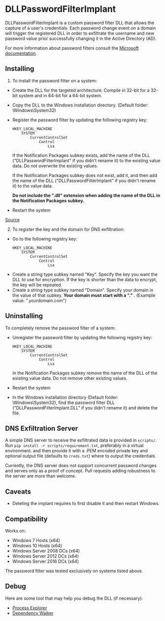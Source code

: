 # DLLPasswordFilterImplant

DLLPasswordFilterImplant is a custom password filter DLL that allows the capture
of a user's credentials. Each password change event on a domain will trigger the
registered DLL in order to exfiltrate the username and new password value prior
successfully changing it in the Active Directory (AD).

For more information about password filters consult the [Microsoft documentation][1].


[1]: (https://msdn.microsoft.com/en-us/library/windows/desktop/ms721882(v=vs.85).aspx) "Password Filter Documentation"


## Installing

1. To install the password filter on a system:
* Create the DLL for the targeted architecture. Compile in 32-bit for a 32-bit system and in 64-bit for a 64-bit system.
* Copy the DLL to the Windows installation directory. (Default folder: \Windows\System32)
* Register the password filter by updating the following registry key:
	```
	HKEY_LOCAL_MACHINE
		SYSTEM
			CurrentControlSet
				Control
					Lsa
	```
	If the Notification Packages subkey exists, add the name of the DLL ("DLLPasswordFilterImplant" if you didn't rename it) to the existing value data. Do not overwrite the existing values.

	If the Notification Packages subkey does not exist, add it, and then add the name of the DLL ("DLLPasswordFilterImplant" if you didn't rename it) to the value data.

	**Do not include the ".dll" extension when adding the name of the DLL in the Notification Packages subkey.**

* Restart the system


[Source](https://msdn.microsoft.com/en-us/library/windows/desktop/ms721766(v=vs.85).aspx)


2. To register the key and the domain for DNS exfiltration:
* Go to the following registry key:
	```
	HKEY_LOCAL_MACHINE
		SYSTEM
			CurrentControlSet
				Control
					Lsa
	```
* Create a string type subkey named "Key". Specify the key you want the DLL to use for encryption. If the key is shorter than the data to encrypt, the key will be repeated.
* Create a string type subkey named "Domain". Specify your domain in the value of that subkey. **Your domain must start with a "." .** (Example value: ".yourdomain.com")


## Uninstalling

To completely remove the password filter of a system:
* Unregister the password filter by updating the following registry key:
	```
	HKEY_LOCAL_MACHINE
		SYSTEM
			CurrentControlSet
				Control
					Lsa
	```
	In the Notification Packages subkey remove the name of the DLL of the existing value data. Do not remove other existing values.

* Restart the system
* In the Windows installation directory (Default folder: \Windows\System32), find the password filter DLL ("DLLPasswordFilterImplant.DLL" if you didn't rename it) and delete the file.


## DNS Exfiltration Server

A simple DNS server to receive the exfiltrated data is provided in `scripts/`.
Run `pip install -r scripts/requirement.txt`, preferably in a virtual
environment. and then provide it with a .PEM encoded private key and optional
output file (defaults to `creds.txt`) where to output the credentials.

Currently, the DNS server does not support concurrent password changes and
serves only as a proof of concept. Pull requests adding robustness to the server
are more than welcome.


## Caveats

- Deleting the implant requires to first disable it and then restart Windows.


## Compatibility

Works on:
* Windows 7 Hosts (x64)
* Windows 10 Hosts (x64)
* Windows Server 2008 DCs (x64)
* Windows Server 2012 DCs (x64)
* Windows Server 2016 DCs (x64)

The password filter was tested exclusively on systems listed above.

## Debug

Here are some tool that may help you debug the DLL (if necessary):
* [Process Explorer](https://docs.microsoft.com/en-us/sysinternals/downloads/process-explorer)
* [Dependency Walker](http://www.dependencywalker.com/)
